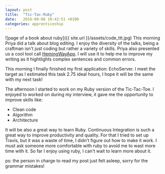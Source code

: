 ```yaml
---
layout: post
title:  "Tic-Tac-Ruby"
date:   2016-09-08 10:42:51 +0100
categories: apprenticeship
---
```


![page of a book about ruby]({{ site.url }}/assets/code_ttt.jpg)
This morning Priya did a talk about blog editing. I enjoy the diversity of the talks,
being a craftman isn't just coding but rather a variety of skills.
Priya also presented us a cool tool call [HemingWayApp](www.hemingwayapp.com).
I will use it to help me to improve my writing as it hightlights complex sentences and common errors.

This morning I finally finished my first application: EchoServer.
I meet the target as I estimated this task 2.75 ideal hours, I hope it will be the same with my next task!

The afternoon I started to work on my Ruby version of the Tic-Tac-Toe. I enjoyed to worked on during my interview, it gave me the opportunity to improve skills like:

- Clean code
- Algorithm
- Architecture

It will be also a great way to learn Ruby.
Continuous Integration is such a great way to improve productivity and quality.
For that I tried to set up Travis, but it was a waste of time, I didn't figure out how to make it work.
I must ask someone more comfortable with ruby to avoid me to wast more time with it.
So far I enjoy using ruby, I can't wait to learn more about it.


ps: the person in charge to read my post just felt asleep, sorry for the grammar mistakes!

